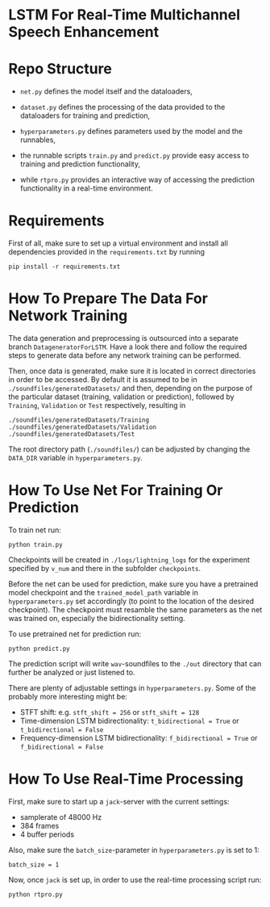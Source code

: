 # LSTM For Real-Time Multichannel Speech Enhancement

# Repo Structure

- `net.py` defines the model itself and the dataloaders,

- `dataset.py` defines the processing of the data provided to the dataloaders for training and prediction,

- `hyperparameters.py` defines parameters used by the model and the runnables,

- the runnable scripts `train.py` and `predict.py` provide easy access to training and prediction functionality,

- while `rtpro.py` provides an interactive way of accessing the prediction functionality in a real-time environment.

# Requirements

First of all, make sure to set up a virtual environment and install all dependencies provided in the `requirements.txt` by running

    pip install -r requirements.txt

# How To Prepare The Data For Network Training

The data generation and preprocessing is outsourced into a separate branch `DatageneratorForLSTM`. Have a look there and follow the required steps to generate data before any network training can be performed.

Then, once data is generated, make sure it is located in correct directories in order to be accessed. By default it is assumed to be in `./soundfiles/generatedDatasets/` and then, depending on the purpose of the particular dataset (training, validation or prediction), followed by `Training`, `Validation` or `Test` respectively, resulting in

    ./soundfiles/generatedDatasets/Training
    ./soundfiles/generatedDatasets/Validation
    ./soundfiles/generatedDatasets/Test

The root directory path (`./soundfiles/`) can be adjusted by changing the `DATA_DIR` variable in `hyperparameters.py`.

# How To Use Net For Training Or Prediction

To train net run:

    python train.py

Checkpoints will be created in `./logs/lightning_logs` for the experiment specified by `v_num` and there in the subfolder `checkpoints`.

Before the net can be used for prediction, make sure you have a pretrained model checkpoint and the `trained_model_path` variable in `hyperparameters.py` set accordingly (to point to the location of the desired checkpoint). The checkpoint must resamble the same parameters as the net was trained on, especially the bidirectionality setting.

To use pretrained net for prediction run:

    python predict.py

The prediction script will write `wav`-soundfiles to the `./out` directory that can further be analyzed or just listened to.

There are plenty of adjustable settings in `hyperparameters.py`. Some of the probably more interesting might be:

- STFT shift: e.g. `stft_shift = 256` or `stft_shift = 128`
- Time-dimension LSTM bidirectionality: `t_bidirectional = True` or `t_bidirectional = False`
- Frequency-dimension LSTM bidirectionality: `f_bidirectional = True` or `f_bidirectional = False`

# How To Use Real-Time Processing

First, make sure to start up a `jack`-server with the current settings:

- samplerate of 48000 Hz
- 384 frames
- 4 buffer periods

Also, make sure the `batch_size`-parameter in `hyperparameters.py` is set to 1:

    batch_size = 1

Now, once `jack` is set up, in order to use the real-time processing script run:

    python rtpro.py
